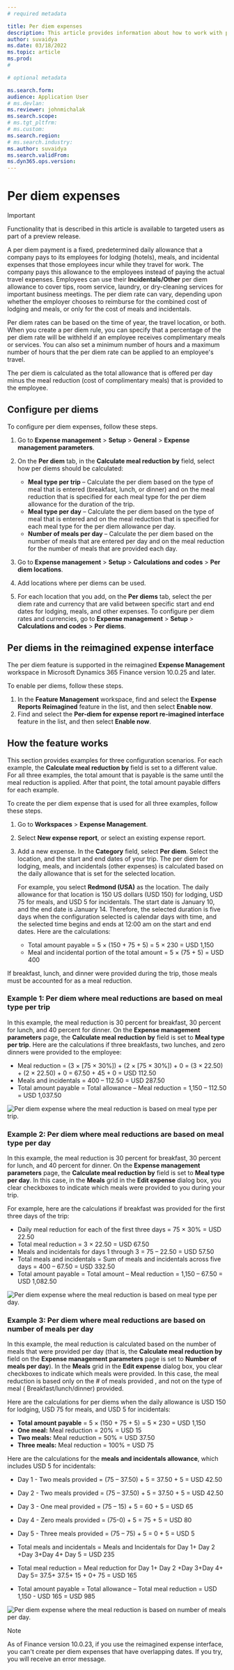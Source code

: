 ```yaml
---
# required metadata

title: Per diem expenses
description: This article provides information about how to work with per diem expenses.
author: suvaidya
ms.date: 03/18/2022
ms.topic: article
ms.prod: 
#

# optional metadata

ms.search.form: 
audience: Application User
# ms.devlan: 
ms.reviewer: johnmichalak
ms.search.scope: 
# ms.tgt_pltfrm: 
# ms.custom: 
ms.search.region: 
# ms.search.industry: 
ms.author: suvaidya
ms.search.validFrom: 
ms.dyn365.ops.version: 
---
```


# Per diem expenses

> [!IMPORTANT] 
> Functionality that is described in this article is available to targeted users as part of a preview release.

A per diem payment is a fixed, predetermined daily allowance that a company pays to its employees for lodging (hotels), meals, and incidental expenses that those employees incur while they travel for work. The company pays this allowance to the employees instead of paying the actual travel expenses. Employees can use their **Incidentals/Other** per diem allowance to cover tips, room service, laundry, or dry-cleaning services for important business meetings. The per diem rate can vary, depending upon whether the employer chooses to reimburse for the combined cost of lodging and meals, or only for the cost of meals and incidentals.

Per diem rates can be based on the time of year, the travel location, or both. When you create a per diem rule, you can specify that a percentage of the per diem rate will be withheld if an employee receives complimentary meals or services. You can also set a minimum number of hours and a maximum number of hours that the per diem rate can be applied to an employee's travel.

The per diem is calculated as the total allowance that is offered per day minus the meal reduction (cost of complimentary meals) that is provided to the employee.

## Configure per diems

To configure per diem expenses, follow these steps.

1. Go to **Expense management** \> **Setup** \> **General** \> **Expense management parameters**.
2. On the **Per diem** tab, in the **Calculate meal reduction by** field, select how per diems should be calculated:

    - **Meal type per trip** – Calculate the per diem based on the type of meal that is entered (breakfast, lunch, or dinner) and on the meal reduction that is specified for each meal type for the per diem allowance for the duration of the trip.
    - **Meal type per day** – Calculate the per diem based on the type of meal that is entered and on the meal reduction that is specified for each meal type for the per diem allowance per day.
    - **Number of meals per day** – Calculate the per diem based on the number of meals that are entered per day and on the meal reduction for the number of meals that are provided each day.

3. Go to **Expense management** \> **Setup** \> **Calculations and codes** \> **Per diem locations**.
4. Add locations where per diems can be used.
5. For each location that you add, on the **Per diems** tab, select the per diem rate and currency that are valid between specific start and end dates for lodging, meals, and other expenses. To configure per diem rates and currencies, go to **Expense management** \> **Setup** \> **Calculations and codes** \> **Per diems**.

## Per diems in the reimagined expense interface

The per diem feature is supported in the reimagined **Expense Management** workspace in Microsoft Dynamics 365 Finance version 10.0.25 and later.

To enable per diems, follow these steps.

1. In the **Feature Management** workspace, find and select the **Expense Reports Reimagined** feature in the list, and then select **Enable now**.
2. Find and select the **Per-diem for expense report re-imagined interface** feature in the list, and then select **Enable now**.

## How the feature works

This section provides examples for three configuration scenarios. For each example, the **Calculate meal reduction by** field is set to a different value. For all three examples, the total amount that is payable is the same until the meal reduction is applied. After that point, the total amount payable differs for each example.

To create the per diem expense that is used for all three examples, follow these steps.

1. Go to **Workspaces** \> **Expense Management**.
2. Select **New expense report**, or select an existing expense report.
3. Add a new expense. In the **Category** field, select **Per diem**. Select the location, and the start and end dates of your trip. The per diem for lodging, meals, and incidentals (other expenses) is calculated based on the daily allowance that is set for the selected location.

    For example, you select **Redmond (USA)** as the location. The daily allowance for that location is 150 US dollars (USD 150) for lodging, USD 75 for meals, and USD 5 for incidentals. The start date is January 10, and the end date is January 14. Therefore, the selected duration is five days when the configuration selected is calendar days with time, and the selected time begins and ends at 12:00 am on the start and end dates. Here are the calculations:

    - Total amount payable = 5 × (150 + 75 + 5) = 5 × 230 = USD 1,150
    - Meal and incidental portion of the total amount = 5 × (75 + 5) = USD 400

If breakfast, lunch, and dinner were provided during the trip, those meals must be accounted for as a meal reduction.

### Example 1: Per diem where meal reductions are based on meal type per trip

In this example, the meal reduction is 30 percent for breakfast, 30 percent for lunch, and 40 percent for dinner. On the **Expense management parameters** page, the **Calculate meal reduction by** field is set to **Meal type per trip**. Here are the calculations if three breakfasts, two lunches, and zero dinners were provided to the employee:

- Meal reduction = (3 × \[75 × 30%\]) + (2 × \[75 × 30%\]) + 0 = (3 × 22.50) + (2 × 22.50) + 0 = 67.50 + 45 + 0 = USD 112.50
- Meals and incidentals = 400 – 112.50 = USD 287.50
- Total amount payable = Total allowance – Meal reduction = 1,150 – 112.50 = USD 1,037.50

![Per diem expense where the meal reduction is based on meal type per trip.](media/1-meal-type-per-trip.png)

###	Example 2: Per diem where meal reductions are based on meal type per day

In this example, the meal reduction is 30 percent for breakfast, 30 percent for lunch, and 40 percent for dinner. On the **Expense management parameters** page, the **Calculate meal reduction by** field is set to **Meal type per day**. In this case, in the **Meals** grid in the **Edit expense** dialog box, you clear checkboxes to indicate which meals were provided to you during your trip.

For example, here are the calculations if breakfast was provided for the first three days of the trip:

- Daily meal reduction for each of the first three days = 75 × 30% = USD 22.50
- Total meal reduction = 3 × 22.50 = USD 67.50
- Meals and incidentals for days 1 through 3 = 75 – 22.50 = USD 57.50
- Total meals and incidentals = Sum of meals and incidentals across five days = 400 – 67.50 = USD 332.50
- Total amount payable = Total amount – Meal reduction = 1,150 – 67.50 = USD 1,082.50

![Per diem expense where the meal reduction is based on meal type per day.](media/2-meal-type-per-day.png)

### Example 3: Per diem where meal reductions are based on number of meals per day

In this example, the meal reduction is calculated based on the number of meals that were provided per day (that is, the **Calculate meal reduction by** field on the **Expense management parameters** page is set to **Number of meals per day**). In the **Meals** grid in the **Edit expense** dialog box, you clear checkboxes to indicate which meals were provided.
In this case, the meal reduction is based only on the # of meals provided , and not on the type of meal ( Breakfast/lunch/dinner) provided.

Here are the calculations for per diems when the daily allowance is USD 150 for lodging, USD 75 for meals, and USD 5 for incidentals:

- **Total amount payable** = 5 × (150 + 75 + 5) = 5 × 230 = USD 1,150
- **One meal:** Meal reduction = 20% = USD 15
- **Two meals:** Meal reduction = 50% = USD 37.50
- **Three meals:** Meal reduction = 100% = USD 75

Here are the calculations for the **meals and incidentals allowance**, which includes USD 5 for incidentals:

- Day 1 - Two meals provided = (75 – 37.50) + 5 = 37.50 + 5 = USD 42.50
- Day 2 - Two meals provided = (75 – 37.50) + 5 = 37.50 + 5 = USD 42.50
- Day 3 - One meal provided = (75 – 15) + 5 = 60 + 5 = USD 65
- Day 4 - Zero meals provided = (75-0) + 5 = 75 + 5 = USD 80
- Day 5 - Three meals provided = (75 – 75) + 5 = 0 + 5 = USD 5

- Total meals and incidentals = Meals and Incidentals for Day 1+ Day 2 +Day 3+Day 4+ Day 5 = USD 235
- Total meal reduction = Meal reduction for Day 1+ Day 2 +Day 3+Day 4+ Day 5= 37.5+ 37.5+ 15 + 0+ 75 = USD 165
- Total amount payable = Total allowance – Total meal reduction = USD 1,150 - USD 165 = USD 985

![Per diem expense where the meal reduction is based on number of meals per day.](media/3-number-of-meals-per-day.png)

> [!NOTE]
> As of Finance version 10.0.23, if you use the reimagined expense interface, you can't create per diem expenses that have overlapping dates. If you try, you will receive an error message.
